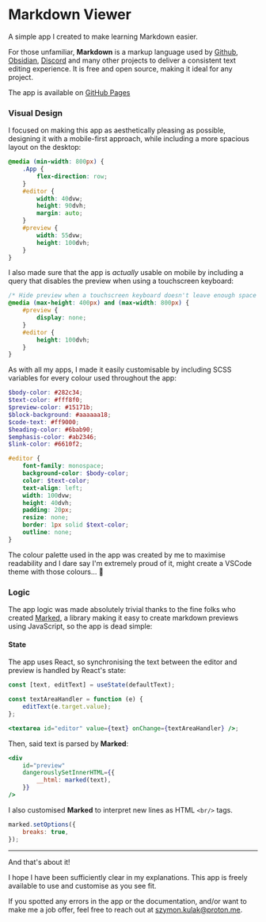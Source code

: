 # Markdown Viewer

A simple app I created to make learning Markdown easier.

For those unfamiliar, **Markdown** is a markup language used by [Github](https://github.com/), [Obsidian](https://obsidian.md/), [Discord](https://discord.com/) and many other projects to deliver a consistent text editing experience. It is free and open source, making it ideal for any project.

The app is available on [GitHub Pages](https://szymon-kulak.github.io/markdown-viewer/)

### Visual Design

I focused on making this app as aesthetically pleasing as possible, designing it with a mobile-first approach, while including a more spacious layout on the desktop:

```scss
@media (min-width: 800px) {
	.App {
		flex-direction: row;
	}
	#editor {
		width: 40dvw;
		height: 90dvh;
		margin: auto;
	}
	#preview {
		width: 55dvw;
		height: 100dvh;
	}
}
```

I also made sure that the app is _actually_ usable on mobile by including a query that disables the preview when using a touchscreen keyboard:

```scss
/* Hide preview when a touchscreen keyboard doesn't leave enough space */
@media (max-height: 400px) and (max-width: 800px) {
	#preview {
		display: none;
	}
	#editor {
		height: 100dvh;
	}
}
```

As with all my apps, I made it easily customisable by including SCSS variables for every colour used throughout the app:

```scss
$body-color: #282c34;
$text-color: #fff8f0;
$preview-color: #15171b;
$block-background: #aaaaaa18;
$code-text: #ff9000;
$heading-color: #6bab90;
$emphasis-color: #ab2346;
$link-color: #6610f2;

#editor {
	font-family: monospace;
	background-color: $body-color;
	color: $text-color;
	text-align: left;
	width: 100dvw;
	height: 40dvh;
	padding: 20px;
	resize: none;
	border: 1px solid $text-color;
	outline: none;
}
```

The colour palette used in the app was created by me to maximise readability and I dare say I'm extremely proud of it, might create a VSCode theme with those colours... 🤔

### Logic

The app logic was made absolutely trivial thanks to the fine folks who created [Marked](https://github.com/markedjs/marked), a library making it easy to create markdown previews using JavaScript, so the app is dead simple:

#### State

The app uses React, so synchronising the text between the editor and preview is handled by React's state:

```jsx
const [text, editText] = useState(defaultText);

const textAreaHandler = function (e) {
	editText(e.target.value);
};

<textarea id="editor" value={text} onChange={textAreaHandler} />;
```

Then, said text is parsed by **Marked**:

```jsx
<div
	id="preview"
	dangerouslySetInnerHTML={{
		__html: marked(text),
	}}
/>
```

I also customised **Marked** to interpret new lines as HTML `<br/>` tags.

```jsx
marked.setOptions({
	breaks: true,
});
```

---

And that's about it!

I hope I have been sufficiently clear in my explanations. This app is freely available to use and customise as you see fit.

If you spotted any errors in the app or the documentation, and/or want to make me a job offer, feel free to reach out at szymon.kulak@proton.me.
